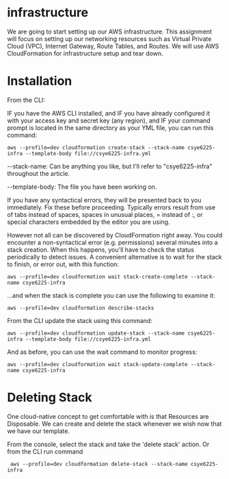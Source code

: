 # infrastructure

We are going to start setting up our AWS infrastructure. This assignment will focus on setting up our networking resources such as Virtual Private Cloud (VPC), Internet Gateway, Route Tables, and Routes. We will use AWS CloudFormation for infrastructure setup and tear down.

# Installation

From the CLI:

IF you have the AWS CLI installed, and IF you have already configured it with your access key and secret key (any region), and IF your command prompt is located in the same directory as your YML file, you can run this command:

```aws --profile=dev cloudformation create-stack --stack-name csye6225-infra --template-body file://csye6225-infra.yml```

--stack-name: Can be anything you like, but I'll refer to "csye6225-infra" throughout the article.

--template-body: The file you have been working on.

If you have any syntactical errors, they will be presented back to you immediately. Fix these before proceeding. Typically errors result from use of tabs instead of spaces, spaces in unusual places, = instead of :, or special characters embedded by the editor you are using.

However not all can be discovered by CloudFormation right away. You could encounter a non-syntactical error (e.g. permissions) several minutes into a stack creation. When this happens, you'll have to check the status periodically to detect issues. A convenient alternative is to wait for the stack to finish, or error out, with this function:

```aws --profile=dev cloudformation wait stack-create-complete --stack-name csye6225-infra ```

...and when the stack is complete you can use the following to examine it:

```aws --profile=dev cloudformation describe-stacks```

From the CLI update the stack using this command:

```aws --profile=dev cloudformation update-stack --stack-name csye6225-infra --template-body file://csye6225-infra.yml```

And as before, you can use the wait command to monitor progress:

```aws --profile=dev cloudformation wait stack-update-complete --stack-name csye6225-infra```


# Deleting Stack

One cloud-native concept to get comfortable with is that Resources are Disposable. We can create and delete the stack whenever we wish now that we have our template.

From the console, select the stack and take the 'delete stack' action. Or from the CLI run command

``` aws --profile=dev cloudformation delete-stack --stack-name csye6225-infra```